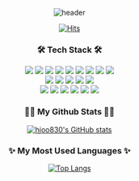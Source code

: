 <div align="center"> 
  
  ![header](https://capsule-render.vercel.app/api?type=waving&color=97c4ff&height=200&text=Welcome%20to%20Hyoju’s%20GitHub!&animation=fadeIn&fontSize=50&fontAlignY=35)
  
  [![Hits](https://hits.seeyoufarm.com/api/count/incr/badge.svg?url=https%3A%2F%2Fgithub.com%2Fhjoo830&count_bg=%23555555&title_bg=%23000000&icon=github.svg&icon_color=%23E7E7E7&title=hits&edge_flat=false)](https://hits.seeyoufarm.com)
  
  <h3>🛠 Tech Stack 🛠</h3>
  <p align="center">
    <img src="https://img.shields.io/badge/Python-3776AB?style=flat&logo=Python&logoColor=white"/></a>
    <img src="https://img.shields.io/badge/Java-007396?style=flat&logo=Java&logoColor=white"/></a>
    <img src="https://img.shields.io/badge/C-A8B9CC?style=flat&logo=C&logoColor=white"/></a>
    <img src="https://img.shields.io/badge/C++-00599C?style=flat&logo=C++&logoColor=white"/></a>
    <img src="https://img.shields.io/badge/MySQL-4479A1?style=flat&logo=MySQL&logoColor=white"/></a>
    <img src="https://img.shields.io/badge/Oracle-F80000?style=flat&logo=Oracle&logoColor=white"/></a>
    <img src="https://img.shields.io/badge/Git-F05032?style=flat&logo=Git&logoColor=white"/></a>
    <img src="https://img.shields.io/badge/GitHub-181717?style=flat&logo=GitHub&logoColor=white"/></a>
    <img src="https://img.shields.io/badge/Sourcetree-0052CC?style=flat&logo=Sourcetree&logoColor=white"/></a><br>
    <img src="https://img.shields.io/badge/Visual Studio-5C2D91?style=flat&logo=Visual Studio&logoColor=white"/></a>
    <img src="https://img.shields.io/badge/Visual Studio Code-007ACC?style=flat&logo=Visual Studio Code&logoColor=white"/></a>
    <img src="https://img.shields.io/badge/Android Studio-3DDC84?style=flat&logo=AndroidStudio&logoColor=white"/></a>
    <img src="https://img.shields.io/badge/Figma-F24E1E?style=flat&logo=Figma&logoColor=white"/></a>
    <img src="https://img.shields.io/badge/Discord-5865F2?style=flat&logo=Discord&logoColor=white"/></a><br>
    <img src="https://img.shields.io/badge/React-61DAFB?style=flat&logo=React&logoColor=white"/></a>
    <img src="https://img.shields.io/badge/React Native-61DAFB?style=flat&logo=React&logoColor=white"/></a>
    <img src="https://img.shields.io/badge/JavaScript-F7DF1E?style=flat&logo=JavaScript&logoColor=white"/></a>
    <img src="https://img.shields.io/badge/HTML5-E34F26?style=flat&logo=HTML5&logoColor=white"/></a>
    <img src="https://img.shields.io/badge/CSS3-1572B6?style=flat&logo=CSS3&logoColor=white"/></a>
    <img src="https://img.shields.io/badge/Markdown-000000?style=flat&logo=Markdown&logoColor=white"/></a>
  </p>

  <h3>👩‍💻 My Github Stats 👩‍💻</h3>
  
 [![hjoo830's GitHub stats](https://github-readme-stats.vercel.app/api?username=hjoo830&hide_title=true&show_icons=true&include_all_commits=true&theme=transparent&height=150&cache_seconds=1800&hide_rank=true)](https://github.com/anuraghazra/github-readme-stats)

  <h3>✨ My Most Used Languages ✨</h3>
  
  [![Top Langs](https://github-readme-stats.vercel.app/api/top-langs/?username=hjoo830&layout=compact&theme=transparent&height=150)](https://github.com/anuraghazra/github-readme-stats)



</div>




<!--
**hjoo830/hjoo830** is a ✨ _special_ ✨ repository because its `README.md` (this file) appears on your GitHub profile.

Here are some ideas to get you started:

- 🔭 I’m currently working on ...
- 🌱 I’m currently learning ...
- 👯 I’m looking to collaborate on ...
- 🤔 I’m looking for help with ...
- 💬 Ask me about ...
- 📫 How to reach me: ...
- 😄 Pronouns: ...
- ⚡ Fun fact: ...
-->

